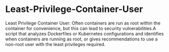 # Least-Privilege-Container-User

Least Privilege Container User: Often containers are run as root within the container for convenience, but this can lead to security vulnerabilities.A script that analyzes Dockerfiles or Kubernetes configurations and identifies when containers are running as root, or gives recommendations to use a non-root user with the least privileges required.
